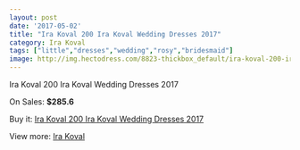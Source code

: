 ```yaml
---
layout: post
date: '2017-05-02'
title: "Ira Koval 200 Ira Koval Wedding Dresses 2017"
category: Ira Koval
tags: ["little","dresses","wedding","rosy","bridesmaid"]
image: http://img.hectodress.com/8823-thickbox_default/ira-koval-200-ira-koval-wedding-dresses-2013.jpg
---
```

Ira Koval 200 Ira Koval Wedding Dresses 2017

On Sales: **$285.6**
<a href="https://www.hectodress.com/ira-koval/4428-ira-koval-200-ira-koval-wedding-dresses-2013.html"><amp-img layout="responsive" width="600" height="600" src="//img.hectodress.com/8823-thickbox_default/ira-koval-200-ira-koval-wedding-dresses-2013.jpg" alt="Ira Koval 200 Ira Koval Wedding Dresses 2017 0" /></a>
<a href="https://www.hectodress.com/ira-koval/4428-ira-koval-200-ira-koval-wedding-dresses-2013.html"><amp-img layout="responsive" width="600" height="600" src="//img.hectodress.com/8827-thickbox_default/ira-koval-200-ira-koval-wedding-dresses-2013.jpg" alt="Ira Koval 200 Ira Koval Wedding Dresses 2017 1" /></a>
<a href="https://www.hectodress.com/ira-koval/4428-ira-koval-200-ira-koval-wedding-dresses-2013.html"><amp-img layout="responsive" width="600" height="600" src="//img.hectodress.com/8826-thickbox_default/ira-koval-200-ira-koval-wedding-dresses-2013.jpg" alt="Ira Koval 200 Ira Koval Wedding Dresses 2017 2" /></a>
<a href="https://www.hectodress.com/ira-koval/4428-ira-koval-200-ira-koval-wedding-dresses-2013.html"><amp-img layout="responsive" width="600" height="600" src="//img.hectodress.com/8825-thickbox_default/ira-koval-200-ira-koval-wedding-dresses-2013.jpg" alt="Ira Koval 200 Ira Koval Wedding Dresses 2017 3" /></a>
<a href="https://www.hectodress.com/ira-koval/4428-ira-koval-200-ira-koval-wedding-dresses-2013.html"><amp-img layout="responsive" width="600" height="600" src="//img.hectodress.com/8824-thickbox_default/ira-koval-200-ira-koval-wedding-dresses-2013.jpg" alt="Ira Koval 200 Ira Koval Wedding Dresses 2017 4" /></a>

Buy it: [Ira Koval 200 Ira Koval Wedding Dresses 2017](https://www.hectodress.com/ira-koval/4428-ira-koval-200-ira-koval-wedding-dresses-2013.html "Ira Koval 200 Ira Koval Wedding Dresses 2017")

View more: [Ira Koval](https://www.hectodress.com/77-ira-koval "Ira Koval")